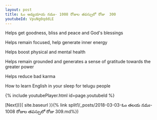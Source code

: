 ```yaml
---
layout: post
title: ఓం అవ్యయాయ నమః- 1008 రోజుల తపస్సులో రోజు  300
youtubeId: VpuNg0qddLE
---
```

 
 
Helps get goodness, bliss and peace and God's blessings
 
Helps remain focused, help generate inner energy 
 
Helps boost physical and mental health 
 
Helps remain grounded and generates a sense of gratitude towards the greater power 
 
Helps reduce bad karma
 
How to learn English in your sleep for telugu people
 
 
 
 


{% include youtubePlayer.html id=page.youtubeId %}
 
[Next]({{ site.baseurl }}{% link split1/_posts/2018-03-03-ఓం తలయ నమః- 1008 రోజుల తపస్సులో రోజు  309.md%})
 
